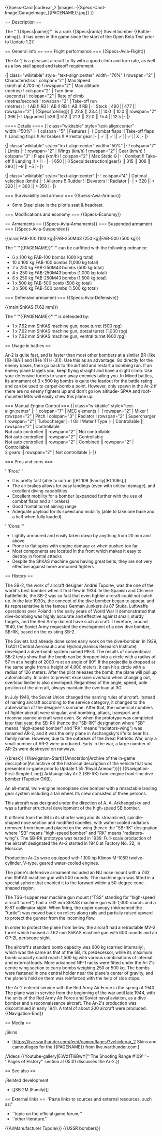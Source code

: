 {{Specs-Card
|code=ar_2
|images={{Specs-Card-Image|GarageImage_{{PAGENAME}}.jpg}}
}}

== Description ==
<!-- ''In the description, the first part should be about the history of and the creation and combat usage of the aircraft, as well as its key features. In the second part, tell the reader about the aircraft in the game. Insert a screenshot of the vehicle, so that if the novice player does not remember the vehicle by name, he will immediately understand what kind of vehicle the article is talking about.'' -->
The '''{{Specs|name}}''' is a rank {{Specs|rank}} Soviet bomber {{Battle-rating}}. It has been in the game since the start of the Open Beta Test prior to Update 1.27.

== General info ==
=== Flight performance ===
{{Specs-Avia-Flight}}
<!-- ''Describe how the aircraft behaves in the air. Speed, manoeuvrability, acceleration and allowable loads - these are the most important characteristics of the vehicle.'' -->

The Ar-2 is a pleasant aircraft to fly with a good climb and turn rate, as well as a low stall speed and takeoff requirement.

{| class="wikitable" style="text-align:center" width="70%"
! rowspan="2" | Characteristics
! colspan="2" | Max Speed<br>(km/h at 4,700 m)
! rowspan="2" | Max altitude<br>(metres)
! colspan="2" | Turn time<br>(seconds)
! colspan="2" | Rate of climb<br>(metres/second)
! rowspan="2" | Take-off run<br>(metres)
|-
! AB !! RB !! AB !! RB !! AB !! RB
|-
! Stock
| 490 || 477 || rowspan="2" | {{Specs|ceiling}} || 22.8 || 23.4 || 10.0 || 10.0 || rowspan="2" | 366
|-
! Upgraded
| 536 || 512 || 21.3 || 22.0 || 15.4 || 12.5
|-
|}

==== Details ====
{| class="wikitable" style="text-align:center" width="50%"
|-
! colspan="5" | Features
|-
! Combat flaps !! Take-off flaps !! Landing flaps !! Air brakes !! Arrestor gear
|-
| ✓ || ✓ || ✓ || ✓ || X     <!-- ✓ -->
|-
|}

{| class="wikitable" style="text-align:center" width="50%"
|-
! colspan="7" | Limits
|-
! rowspan="2" | Wings (km/h)
! rowspan="2" | Gear (km/h)
! colspan="3" | Flaps (km/h)
! colspan="2" | Max Static G
|-
! Combat !! Take-off !! Landing !! + !! -
|-
| 650 <!-- {{Specs|destruction|body}} --> || {{Specs|destruction|gear}} || 315 || 309 || 280 || ~9 || ~5
|-
|}

{| class="wikitable" style="text-align:center"
|-
! colspan="4" | Optimal velocities (km/h)
|-
! Ailerons !! Rudder !! Elevators !! Radiator
|-
| < 320 || < 320 || < 300 || > 350
|-
|}

=== Survivability and armour ===
{{Specs-Avia-Armour}}
<!-- ''Examine the survivability of the aircraft. Note how vulnerable the structure is and how secure the pilot is, whether the fuel tanks are armoured, etc. Describe the armour, if there is any, and also mention the vulnerability of other critical aircraft systems.'' -->

* 6mm Steel plate in the pilot's seat & headrest.

=== Modifications and economy ===
{{Specs-Economy}}

== Armaments ==
{{Specs-Avia-Armaments}}
=== Suspended armament ===
{{Specs-Avia-Suspended}}
<!-- ''Describe the aircraft's suspended armament: additional cannons under the wings, bombs, rockets and torpedoes. This section is especially important for bombers and attackers. If there is no suspended weaponry remove this subsection.'' -->
{{main|FAB-100 (100 kg)|FAB-250M43 (250 kg)|FAB-500 (500 kg)}}

The '''''{{PAGENAME}}''''' can be outfitted with the following ordnance:

* 6 x 100 kg FAB-100 bombs (600 kg total)
* 10 x 100 kg FAB-100 bombs (1,000 kg total)
* 2 x 250 kg FAB-250M43 bombs (500 kg total)
* 4 x 250 kg FAB-250M43 bombs (1,000 kg total)
* 6 x 250 kg FAB-250M43 bombs (1,500 kg total)
* 1 x 500 kg FAB-500 bomb (500 kg total)
* 3 x 500 kg FAB-500 bombs (1,500 kg total)

=== Defensive armament ===
{{Specs-Avia-Defensive}}
<!-- ''Defensive armament with turret machine guns or cannons, crewed by gunners. Examine the number of gunners and what belts or drums are better to use. If defensive weaponry is not available, remove this subsection.'' -->
{{main|ShKAS (7.62 mm)}}

The '''''{{PAGENAME}}''''' is defended by:

* 1 x 7.62 mm ShKAS machine gun, nose turret (500 rpg)
* 1 x 7.62 mm ShKAS machine gun, dorsal turret (1,000 rpg)
* 1 x 7.62 mm ShKAS machine gun, ventral turret (600 rpg)

== Usage in battles ==
<!-- ''Describe the tactics of playing in the aircraft, the features of using aircraft in a team and advice on tactics. Refrain from creating a "guide" - do not impose a single point of view, but instead, give the reader food for thought. Examine the most dangerous enemies and give recommendations on fighting them. If necessary, note the specifics of the game in different modes (AB, RB, SB).'' -->
Ar-2 is quite fast, and is faster than most other bombers at a similar BR (like [[B-18A]] and [[He 111 H-3]]). Use this as an advantage. Go directly for the enemy bases, then go back to the airfield and restart a bombing run. If an enemy plane targets you, keep flying straight and have a slight climb. Use your defensive turrets to scare away enemies tailing you. In Mixed battles, its armament of 3 x 500 kg bombs is quite the loadout for the battle rating and can be used to carpet-bomb a point. However, only spawn in the Ar-2 if there are no enemy fighters up and don't go low altitude- SPAA and roof-mounted MGs will easily chew this plane up.

=== Manual Engine Control ===
{| class="wikitable" style="text-align:center"
|-
! colspan="7" | MEC elements
|-
! rowspan="2" | Mixer
! rowspan="2" | Pitch
! colspan="3" | Radiator
! rowspan="2" | Supercharger
! rowspan="2" | Turbocharger
|-
! Oil
! Water
! Type
|-
| Controllable || rowspan="2" | Controllable<br>Not auto controlled || rowspan="2" | Not controllable<br>Not auto controlled || rowspan="2" | Controllable<br>Not auto controlled || rowspan="2" | Combined || rowspan="2" | Controllable<br>2 gears || rowspan="2" | Not controllable
|-
|}

=== Pros and cons ===
<!-- ''Summarise and briefly evaluate the vehicle in terms of its characteristics and combat effectiveness. Mark its pros and cons in the bulleted list. Try not to use more than 6 points for each of the characteristics. Avoid using categorical definitions such as "bad", "good" and the like - use substitutions with softer forms such as "inadequate" and "effective".'' -->

'''Pros:'''

* It is pretty fast (able to outrun [[Bf 109 (Family)|Bf 109s]])
* The air brakes allows for easy landings (even with critical damage), and excellent diving capabilities
* Excellent mobility for a bomber (expanded further with the use of combat flaps and air brakes)
* Good frontal turret aiming range
* Adequate payload for its speed and mobility (able to take one base and a half when fully loaded)

'''Cons:'''

* Lightly armoured and easily taken down by anything from 20 mm and above
* Prone to flat spins with engine damage or when pushed too far
* Most components are located in the front which makes it easy to destroy in frontal attacks
* Despite the ShKAS machine guns having great belts, they are not very effective against more armoured fighters

== History ==
<!--''Describe the history of the creation and combat usage of the aircraft in more detail than in the introduction. If the historical reference turns out to be too long, take it to a separate article, taking a link to the article about the vehicle and adding a block "/ History" (example: <nowiki>https://wiki.warthunder.com/(Vehicle-name)/History</nowiki>) and add a link to it here using the <code>main</code> template. Be sure to reference text and sources by using <code><nowiki><ref></ref></nowiki></code>, as well as adding them at the end of the article with <code><nowiki><references /></nowiki></code>. This section may also include the vehicle's dev blog entry (if applicable) and the in-game encyclopedia description (under <code><nowiki>=== In-game description ===</nowiki></code>, also if applicable).''-->
The SB-2, the work of aircraft designer Andrei Tupolev, was the one of the world's best bomber when it first flew in 1934. In the Spanish and Chinese battlefields, the SB-2 was so fast that even fighter aircraft could not catch up. In the late 1930s, the concept of the dive bomber began to appear, and its representative is the famous German Junkers Ju 87 Stuka. Luftwaffe operations over Poland in the early years of World War II demonstrated that dive-bombing was highly accurate and effective against small, sturdy targets, and the Red Army did not have such aircraft. Therefore, around 1940, the Soviet Army requested the development of a new dive bomber, SB-RK, based on the existing SB-2.

The Soviets had already done some early work on the dive-bomber. In 1939, TsAGI (Central Aeronautic and Hydrodynamics Research Institute) developed a dive-bomb system named PB-3. The results of conventional SB-2 tests show that the bomb can be dropped into a circle with a radius of 57 m at a height of 2000 m at an angle of 80°. If the projectile is dropped at the same angle from a height of 4,000 meters, it can hit a circle with a radius of 126 meters. After the pilot releases the bomb, the plane will pull up automatically. In order to prevent excessive overload when changing out, overload limiter is also developed. Regardless of the angle, speed, pole position of the aircraft, always maintain the overload at 3G.

In July 1940, the Soviet Union changed the naming rules of aircraft. Instead of naming aircraft according to the service category, it changed to the abbreviation of the designer's surname. After that, the numerical numbers of fighter aircraft were singular, and bombing, attack, transport and reconnaissance aircraft were even. So when the prototype was completed later that year, the SB-RK (hence the "SB-RK" designation where "SB" means "high-speed bomber" and "RK" means "radiators-wing") was renamed AR-2, and it was the only plane in Archangsky's life to bear his family name. However, due to the outbreak of the Great Patriotic War, only a small number of AR-2 were produced. Early in the war, a large number of AR-2s were destroyed on runways.

{{break}}
{{Navigation-Start|{{Annotation|Archive of the in-game description|An archive of the historical description of the vehicle that was presented in-game prior to Update 1.55 'Royal Armour'}}}}
{{Navigation-First-Simple-Line}}
Arkhangelsky Ar-2 (SB-RK) twin-engine front-line dive bomber (Tupolev OKB).

An all-metal, twin-engine monoplane dive bomber with a retractable landing gear system including a tail wheel. Its crew consisted of three persons.

This aircraft was designed under the direction of A. A. Arkhangelsky and was a further structural development of the high-speed SB bomber.

It differed from the SB in its shorter wing and its streamlined, spindle-shaped nose section and modified nacelles, with water-cooled radiators removed from them and placed on the wing (hence the "SB-RK" designation where "SB" means "high-speed bomber" and "RK" means "radiators-wing"). The SB-RK prototype was tested in 1939. Full-scale production of the aircraft designated the Ar-2 started in 1940 at Factory No. 22, in Moscow.

Production Ar-2s were equipped with 1,100 hp Klimov M-105R twelve-cylinder, V-type, geared water-cooled engines.

The plane's defensive armament included an NU nose mount with a 7.62 mm ShKAS machine gun with 500 rounds. The machine gun was fitted in a special sphere that enabled it to fire forward within a 50-degree cone-shaped region.

The TSS-1 upper rear machine gun mount ("TSS" standing for "high-speed aircraft turret") had a 7.62 mm ShKAS machine gun with 1,000 rounds and a K-8T collimator sight. When firing, the upper canopy (nicknamed the "turtle") was moved back on rollers along rails and partially raised upward to protect the gunner from the incoming flow.

In order to protect the plane from below, the aircraft had a retractable MV-2 turret which housed a 7.62 mm ShKAS machine gun with 600 rounds and an OP-2L periscope sight.

The aircraft's standard bomb capacity was 600 kg (carried internally), which was the same as that of the SB, its predecessor, while its maximum bomb capacity could reach 1,500 kg with various combinations of internal and external loads. More advanced NP-1 racks were fitted under the Ar-2's centre wing section to carry bombs weighing 250 or 500 kg. The bombs were fastened in one central holder near the plane's center of gravity, and the plane's hold on them was reinforced with the help of side stops.

The Ar-2 entered service with the Red Army Air Force in the spring of 1940. The plane was in service from the beginning of the war until late 1944, with the units of the Red Army Air Force and Soviet naval aviation, as a dive bomber and a reconnaissance aircraft. The Ar-2's production was discontinued in early 1941. A total of about 200 aircraft were produced.
{{Navigation-End}}

== Media ==
<!-- ''Excellent additions to the article would be video guides, screenshots from the game, and photos.'' -->

;Skins

* [https://live.warthunder.com/feed/camouflages/?vehicle=ar_2 Skins and camouflages for the {{PAGENAME}} from live.warthunder.com.]

;Videos
{{Youtube-gallery|ElWz1Tl6BwY|'''The Shooting Range #109''' - ''Pages of History'' section at 05:01 discusses the Ar-2.}}

== See also ==
<!-- ''Links to the articles on the War Thunder Wiki that you think will be useful for the reader, for example:''
* ''reference to the series of the aircraft;''
* ''links to approximate analogues of other nations and research trees.'' -->

;Related development

* [[SB 2M (Family)]]

== External links ==
''Paste links to sources and external resources, such as:''

* ''topic on the official game forum;''
* ''other literature.''

{{AirManufacturer Tupolev}}
{{USSR bombers}}
